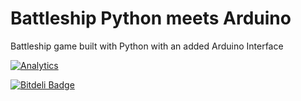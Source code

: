 Battleship Python meets Arduino
================================

Battleship game built with Python with an added Arduino Interface


[![Analytics](https://ga-beacon.appspot.com/UA-4376077-7/Battleship/?pixel)](https://github.com/igrigorik/ga-beacon)


[![Bitdeli Badge](https://d2weczhvl823v0.cloudfront.net/iistrate/battleship/trend.png)](https://bitdeli.com/free "Bitdeli Badge")
